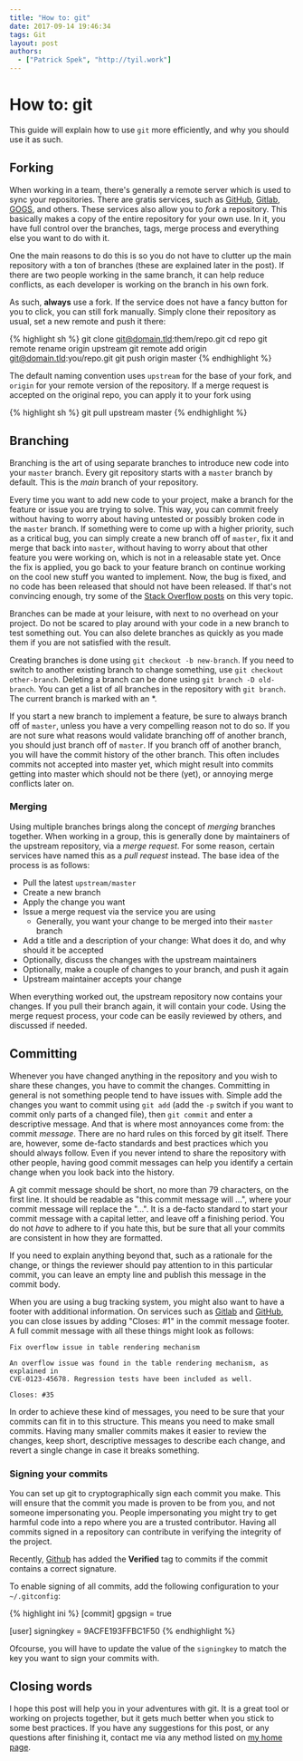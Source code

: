 ```yaml
---
title: "How to: git"
date: 2017-09-14 19:46:34
tags: Git
layout: post
authors:
  - ["Patrick Spek", "http://tyil.work"]
---
```


# How to: git
This guide will explain how to use `git` more efficiently, and why you should
use it as such.

## Forking
When working in a team, there's generally a remote server which is used to sync
your repositories. There are gratis services, such as [GitHub][github],
[Gitlab][gitlab], [GOGS][gogs], and others. These services also allow you to
*fork* a repository. This basically makes a copy of the entire repository for
your own use. In it, you have full control over the branches, tags, merge
process and everything else you want to do with it.

One the main reasons to do this is so you do not have to clutter up the main
repository with a ton of branches (these are explained later in the post). If
there are two people working in the same branch, it can help reduce conflicts,
as each developer is working on the branch in his own fork.

As such, **always** use a fork. If the service does not have a fancy button for
you to click, you can still fork manually. Simply clone their repository as
usual, set a new remote and push it there:

{% highlight sh %}
git clone git@domain.tld:them/repo.git
cd repo
git remote rename origin upstream
git remote add origin git@domain.tld:you/repo.git
git push origin master
{% endhighlight %}

The default naming convention uses `upstream` for the base of your fork, and
`origin` for your remote version of the repository. If a merge request is
accepted on the original repo, you can apply it to your fork using

{% highlight sh %}
git pull upstream master
{% endhighlight %}

## Branching
Branching is the art of using separate branches to introduce new code into your
`master` branch. Every git repository starts with a `master` branch by default.
This is the *main* branch of your repository.

Every time you want to add new code to your project, make a branch for the
feature or issue you are trying to solve. This way, you can commit freely
without having to worry about having untested or possibly broken code in the
`master` branch. If something were to come up with a higher priority, such as a
critical bug, you can simply create a new branch off of `master`, fix it and
merge that back into `master`, without having to worry about that other feature
you were working on, which is not in a releasable state yet. Once the fix is
applied, you go back to your feature branch on continue working on the cool new
stuff you wanted to implement. Now, the bug is fixed, and no code has been
released that should not have been released. If that's not convincing enough,
try some of the [Stack Overflow posts][so-git-branch] on this very topic.

Branches can be made at your leisure, with next to no overhead on your project.
Do not be scared to play around with your code in a new branch to test
something out. You can also delete branches as quickly as you made them if you
are not satisfied with the result.

Creating branches is done using `git checkout -b new-branch`. If you need to
switch to another existing branch to change something, use
`git checkout other-branch`. Deleting a branch can be done using
`git branch -D old-branch`. You can get a list of all branches in the
repository with `git branch`. The current branch is marked with an \*.

If you start a new branch to implement a feature, be sure to always branch off
of `master`, unless you have a very compelling reason not to do so. If you are
not sure what reasons would validate branching off of another branch, you
should just branch off of `master`. If you branch off of another branch, you
will have the commit history of the other branch. This often includes commits
not accepted into master yet, which might result into commits getting into
master which should not be there (yet), or annoying merge conflicts later on.

### Merging
Using multiple branches brings along the concept of *merging* branches
together. When working in a group, this is generally done by maintainers of the
upstream repository, via a *merge request*. For some reason, certain services
have named this as a *pull request* instead. The base idea of the process is as
follows:

- Pull the latest `upstream/master`
- Create a new branch 
- Apply the change you want
- Issue a merge request via the service you are using
  - Generally, you want your change to be merged into their `master` branch
- Add a title and a description of your change: What does it do, and why should it be accepted
- Optionally, discuss the changes with the upstream maintainers
- Optionally, make a couple of changes to your branch, and push it again
- Upstream maintainer accepts your change

When everything worked out, the upstream repository now contains your changes.
If you pull their branch again, it will contain your code. Using the merge
request process, your code can be easily reviewed by others, and discussed if
needed.

## Committing
Whenever you have changed anything in the repository and you wish to share
these changes, you have to commit the changes. Committing in general is not
something people tend to have issues with. Simple add the changes you want to
commit using `git add` (add the `-p` switch if you want to commit only parts of
a changed file), then `git commit` and enter a descriptive message. And that is
where most annoyances come from: the commit *message*. There are no hard rules
on this forced by git itself. There are, however, some de-facto standards and
best practices which you should always follow. Even if you never intend to
share the repository with other people, having good commit messages can help
you identify a certain change when you look back into the history.

A git commit message should be short, no more than 79 characters, on the first
line. It should be readable as "this commit message will ...", where your
commit message will replace the "...". It is a de-facto standard to start your
commit message with a capital letter, and leave off a finishing period. You do
not *have* to adhere to if you hate this, but be sure that all your commits are
consistent in how they are formatted.

If you need to explain anything beyond that, such as a rationale for the
change, or things the reviewer should pay attention to in this particular
commit, you can leave an empty line and publish this message in the commit
body.

When you are using a bug tracking system, you might also want to have a footer
with additional information. On services such as [Gitlab][gitlab] and
[GitHub][github], you can close issues by adding "Closes: #1" in the commit
message footer. A full commit message with all these things might look as
follows:

```
Fix overflow issue in table rendering mechanism

An overflow issue was found in the table rendering mechanism, as explained in
CVE-0123-45678. Regression tests have been included as well.

Closes: #35
```

In order to achieve these kind of messages, you need to be sure that your
commits can fit in to this structure. This means you need to make small
commits. Having many smaller commits makes it easier to review the changes,
keep short, descriptive messages to describe each change, and revert a single
change in case it breaks something.

### Signing your commits
You can set up git to cryptographically sign each commit you make. This will
ensure that the commit you made is proven to be from you, and not someone
impersonating you. People impersonating you might try to get harmful code into
a repo where you are a trusted contributor. Having all commits signed in a
repository can contribute in verifying the integrity of the project.

Recently, [Github][github] has added the **Verified** tag to commits if the
commit contains a correct signature.

To enable signing of all commits, add the following configuration to your
`~/.gitconfig`:

{% highlight ini %}
[commit]
	gpgsign = true

[user]
	signingkey = 9ACFE193FFBC1F50
{% endhighlight %}

Ofcourse, you will have to update the value of the `signingkey` to match
the key you want to sign your commits with.

## Closing words
I hope this post will help you in your adventures with git. It is a great tool
or working on projects together, but it gets much better when you stick to some
best practices. If you have any suggestions for this post, or any questions
after finishing it, contact me via any method listed on [my home page][home].

[github]: https://github.com
[gitlab]: https://gitlab.com
[gogs]: https://gogs.io
[home]: https://tyil.work
[so-git-branch]: https://softwareengineering.stackexchange.com/questions/335654/git-what-issues-arise-from-working-directly-on-master

